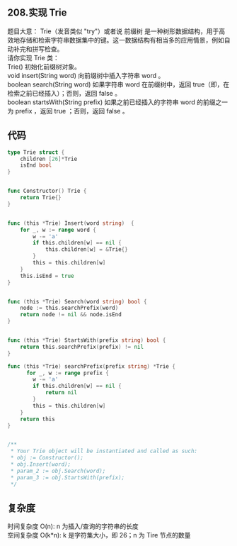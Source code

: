 ## 208.实现 Trie
题目大意：
Trie（发音类似 "try"）或者说 前缀树 是一种树形数据结构，用于高效地存储和检索字符串数据集中的键。这一数据结构有相当多的应用情景，例如自动补完和拼写检查。    
请你实现 Trie 类：  
Trie() 初始化前缀树对象。  
void insert(String word) 向前缀树中插入字符串 word 。  
boolean search(String word) 如果字符串 word 在前缀树中，返回 true（即，在检索之前已经插入）；否则，返回 false 。  
boolean startsWith(String prefix) 如果之前已经插入的字符串 word 的前缀之一为 prefix ，返回 true ；否则，返回 false 。  

## 代码
```go
type Trie struct {
    children [26]*Trie
    isEnd bool
}


func Constructor() Trie {
    return Trie{}
}


func (this *Trie) Insert(word string)  {
    for _, w := range word {
        w -= 'a'
        if this.children[w] == nil {
            this.children[w] = &Trie{}
        }
        this = this.children[w]
    }
    this.isEnd = true
}


func (this *Trie) Search(word string) bool {
    node := this.searchPrefix(word)
    return node != nil && node.isEnd
}


func (this *Trie) StartsWith(prefix string) bool {
    return this.searchPrefix(prefix) != nil
}

func (this *Trie) searchPrefix(prefix string) *Trie {
      for _, w := range prefix {
        w -= 'a'
        if this.children[w] == nil {
            return nil
        }
        this = this.children[w]
    }
    return this  
}


/**
 * Your Trie object will be instantiated and called as such:
 * obj := Constructor();
 * obj.Insert(word);
 * param_2 := obj.Search(word);
 * param_3 := obj.StartsWith(prefix);
 */
```

## 复杂度
时间复杂度 O(n): n 为插入/查询的字符串的长度  
空间复杂度 O(k*n): k 是字符集大小，即 26；n 为 Tire 节点的数量  